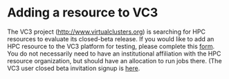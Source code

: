 # Adding a resource to VC3

The VC3 project (http://www.virtualclusters.org) is searching for HPC resources to evaluate its closed-beta release.  If you would like to add an HPC resource to the VC3 platform for testing, please complete this [form](http://bit.ly/vc3-signup). You do not necessarily need to have an institutional affiliation with the HPC resource organization, but should have an allocation to run jobs there.  (The VC3 user closed beta invitation signup is [here](http://bit.ly/vc3-signup).
